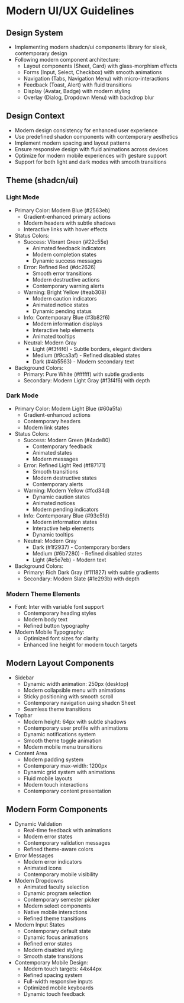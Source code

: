 # Modern UI/UX Guidelines

## Design System
- Implementing modern shadcn/ui components library for sleek, contemporary design
- Following modern component architecture:
  - Layout components (Sheet, Card) with glass-morphism effects
  - Forms (Input, Select, Checkbox) with smooth animations
  - Navigation (Tabs, Navigation Menu) with micro-interactions
  - Feedback (Toast, Alert) with fluid transitions
  - Display (Avatar, Badge) with modern styling
  - Overlay (Dialog, Dropdown Menu) with backdrop blur

## Design Context
- Modern design consistency for enhanced user experience
- Use predefined shadcn components with contemporary aesthetics
- Implement modern spacing and layout patterns
- Ensure responsive design with fluid animations across devices
- Optimize for modern mobile experiences with gesture support
- Support for both light and dark modes with smooth transitions

## Theme (shadcn/ui)
### Light Mode
- Primary Color: Modern Blue (#2563eb)
  - Gradient-enhanced primary actions
  - Modern headers with subtle shadows
  - Interactive links with hover effects
- Status Colors:
  - Success: Vibrant Green (#22c55e)
    - Animated feedback indicators
    - Modern completion states
    - Dynamic success messages
  - Error: Refined Red (#dc2626)
    - Smooth error transitions
    - Modern destructive actions
    - Contemporary warning alerts
  - Warning: Bright Yellow (#eab308) 
    - Modern caution indicators
    - Animated notice states
    - Dynamic pending status
  - Info: Contemporary Blue (#3b82f6)
    - Modern information displays
    - Interactive help elements
    - Animated tooltips
  - Neutral: Modern Gray
    - Light (#f3f4f6) - Subtle borders, elegant dividers
    - Medium (#9ca3af) - Refined disabled states
    - Dark (#4b5563) - Modern secondary text
- Background Colors: 
  - Primary: Pure White (#ffffff) with subtle gradients
  - Secondary: Modern Light Gray (#f3f4f6) with depth

### Dark Mode
- Primary Color: Modern Light Blue (#60a5fa)
  - Gradient-enhanced actions
  - Contemporary headers
  - Modern link states
- Status Colors:
  - Success: Modern Green (#4ade80)
    - Contemporary feedback
    - Animated states
    - Modern messages
  - Error: Refined Light Red (#f87171)
    - Smooth transitions
    - Modern destructive states
    - Contemporary alerts
  - Warning: Modern Yellow (#fcd34d)
    - Dynamic caution states
    - Animated notices
    - Modern pending indicators
  - Info: Contemporary Blue (#93c5fd)
    - Modern information states
    - Interactive help elements
    - Dynamic tooltips
  - Neutral: Modern Gray
    - Dark (#1f2937) - Contemporary borders
    - Medium (#6b7280) - Refined disabled states
    - Light (#e5e7eb) - Modern text
- Background Colors:
  - Primary: Rich Dark Gray (#111827) with subtle gradients
  - Secondary: Modern Slate (#1e293b) with depth

### Modern Theme Elements
- Font: Inter with variable font support
  - Contemporary heading styles
  - Modern body text
  - Refined button typography
- Modern Mobile Typography:
  - Optimized font sizes for clarity
  - Enhanced line height for modern touch targets

## Modern Layout Components
- Sidebar
  - Dynamic width animation: 250px (desktop)
  - Modern collapsible menu with animations
  - Sticky positioning with smooth scroll
  - Contemporary navigation using shadcn Sheet
  - Seamless theme transitions
- Topbar
  - Modern height: 64px with subtle shadows
  - Contemporary user profile with animations
  - Dynamic notifications system
  - Smooth theme toggle animation
  - Modern mobile menu transitions
- Content Area
  - Modern padding system
  - Contemporary max-width: 1200px
  - Dynamic grid system with animations
  - Fluid mobile layouts
  - Modern touch interactions
  - Contemporary content presentation

## Modern Form Components
- Dynamic Validation
  - Real-time feedback with animations
  - Modern error states
  - Contemporary validation messages
  - Refined theme-aware colors
- Error Messages
  - Modern error indicators
  - Animated icons
  - Contemporary mobile visibility
- Modern Dropdowns
  - Animated faculty selection
  - Dynamic program selection
  - Contemporary semester picker
  - Modern select components
  - Native mobile interactions
  - Refined theme transitions
- Modern Input States
  - Contemporary default state
  - Dynamic focus animations
  - Refined error states
  - Modern disabled styling
  - Smooth state transitions
- Contemporary Mobile Design:
  - Modern touch targets: 44x44px
  - Refined spacing system
  - Full-width responsive inputs
  - Optimized mobile keyboards
  - Dynamic touch feedback
